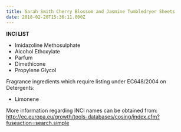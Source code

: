 ```yaml
---
title: Sarah Smith Cherry Blossom and Jasmine Tumbledryer Sheets
date: 2018-02-20T15:36:11.000Z
---
```

**INCI LIST**

* Imidazoline Methosulphate
* Alcohol Ethoxylate
* Parfum
* Dimethicone
* Propylene Glycol

Fragrance ingredients which require listing under EC648/2004 on Detergents:

* Limonene

More information regarding INCI names can be obtained from: http://ec.europa.eu/growth/tools-databases/cosing/index.cfm?fuseaction=search.simple
